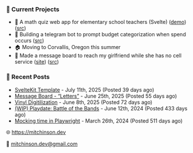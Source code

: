### 📌 Current Projects
- 📝 A math quiz web app for elementary school teachers (Svelte) ([demo](https://quiz-staging.mitchinson.dev/)) ([src](https://github.com/bmitchinson/budget-entry))
- 💸 Building a telegram bot to prompt budget categorization when spend occurs ([src](https://github.com/bmitchinson/sms-accountant))
- 🏠 Moving to Corvallis, Oregon this summer
- 💌 Made a message board to reach my girlfriend while she has no cell service ([site](https://letters.mitchinson.dev/)) ([src](https://github.com/bmitchinson/letters))

### 📝 Recent Posts

- [SvelteKit Template](https://blog.mitchinson.dev/sveltekit-template) - July 11th, 2025 (Posted 39 days ago)
- [Message Board - “Letters”](https://blog.mitchinson.dev/letters) - June 25th, 2025 (Posted 55 days ago)
- [Vinyl Digitilization](https://blog.mitchinson.dev/vinyl) - June 8th, 2025 (Posted 72 days ago)
- [(WIP) Playdate: Battle of the Bands](https://blog.mitchinson.dev/playdate-dev-one) - June 12th, 2024 (Posted 433 days ago)
- [Mocking time in Playwright](https://blog.mitchinson.dev/playwright-mock-time) - March 26th, 2024 (Posted 511 days ago)

🌐 https://mitchinson.dev

💌 mitchinson.dev@gmail.com